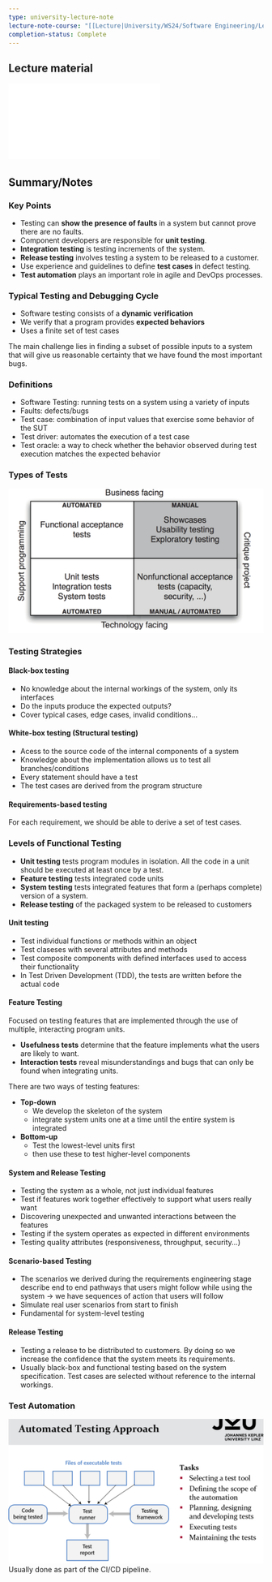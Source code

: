 ```yaml
---
type: university-lecture-note
lecture-note-course: "[[Lecture|University/WS24/Software Engineering/Lecture]]"
completion-status: Complete
---
```

## Lecture material
![](_attachments/11.pdf)
## Summary/Notes
### Key Points
- Testing can **show the presence of faults** in a system but cannot prove there are no faults.
- Component developers are responsible for **unit testing**.
- **Integration testing** is testing increments of the system. 
- **Release testing** involves testing a system to be released to a customer.
- Use experience and guidelines to define **test cases** in defect testing.
- **Test automation** plays an important role in agile and DevOps processes.
### Typical Testing and Debugging Cycle
- Software testing consists of a **dynamic verification**
- We verify that a program provides **expected behaviors**
- Uses a finite set of test cases

The main challenge lies in finding a subset of possible inputs to a system that will give us reasonable certainty that we have found the most important bugs.
### Definitions
- Software Testing: running tests on a system using a variety of inputs
- Faults: defects/bugs
- Test case: combination of input values that exercise some behavior of the SUT
- Test driver: automates the execution of a test case
- Test oracle: a way to check whether the behavior observed during test execution matches the expected behavior
### Types of Tests
![400](_attachments/Pasted%20image%2020250114225052.png)
### Testing Strategies
#### Black-box testing
- No knowledge about the internal workings of the system, only its interfaces
- Do the inputs produce the expected outputs?
- Cover typical cases, edge cases, invalid conditions...
#### White-box testing (Structural testing)
- Acess to the source code of the internal components of a system
- Knowledge about the implementation allows us to test all branches/conditions
- Every statement should have a test
- The test cases are derived from the program structure
#### Requirements-based testing
For each requirement, we should be able to derive a set of test cases.
### Levels of Functional Testing
- **Unit testing** tests program modules in isolation. All the code in a unit should be executed at least once by a test.
- **Feature testing** tests integrated code units
- **System testing** tests integrated features that form a (perhaps complete) version of a system.
- **Release testing** of the packaged system to be released to customers
#### Unit testing
- Test individual functions or methods within an object
- Test claseses with several attributes and methods
- Test composite components with defined interfaces used to access their functionality
- In Test Driven Development (TDD), the tests are written before the actual code
#### Feature Testing
Focused on testing features that are implemented through the use of multiple, interacting program units. 

- **Usefulness tests** determine that the feature implements what the users are likely to want.
- **Interaction tests** reveal misunderstandings and bugs that can only be found when integrating units.

There are two ways of testing features:
- **Top-down**
	- We develop the skeleton of the system
	- integrate system units one at a time until the entire system is integrated
- **Bottom-up**
	- Test the lowest-level units first
	- then use these to test higher-level components
#### System and Release Testing
- Testing the system as a whole, not just individual features
- Test if features work together effectively to support what users really want
- Discovering unexpected and unwanted interactions between the features
- Testing if the system operates as expected in different environments
- Testing quality attributes (responsiveness, throughput, security...)
#### Scenario-based Testing
- The scenarios we derived during the requirements engineering stage describe end to end pathways that users might follow while using the system -> we have sequences of action that users will follow
- Simulate real user scenarios from start to finish
- Fundamental for system-level testing
#### Release Testing
- Testing a release to be distributed to customers. By doing so we increase the confidence that the system meets its requirements.
- Usually black-box and functional testing based on the system specification. Test cases are selected without reference to the internal workings.
### Test Automation
![500](_attachments/Pasted%20image%2020250115003455.png)
Usually done as part of the CI/CD pipeline.